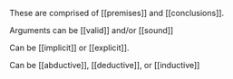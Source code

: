 These are comprised of [[premises]] and [[conclusions]]. 

Arguments can be [[valid]] and/or [[sound]] 

Can be [[implicit]] or [[explicit]]. 

Can be [[abductive]], [[deductive]], or [[inductive]]
